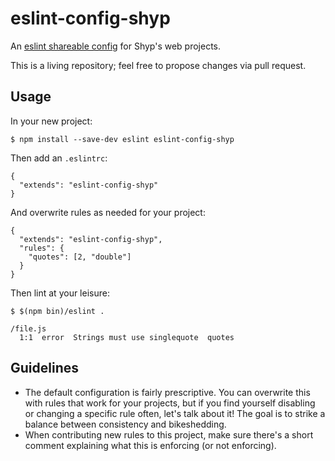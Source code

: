# eslint-config-shyp

An [eslint shareable config](http://eslint.org/docs/developer-guide/shareable-configs) for Shyp's web projects.

This is a living repository; feel free to propose changes via pull request.

## Usage

In your new project:

```
$ npm install --save-dev eslint eslint-config-shyp
```

Then add an `.eslintrc`:

```
{
  "extends": "eslint-config-shyp"
}
```

And overwrite rules as needed for your project:
```
{
  "extends": "eslint-config-shyp",
  "rules": {
    "quotes": [2, "double"]
  }
}
```

Then lint at your leisure:
```
$ $(npm bin)/eslint .

/file.js
  1:1  error  Strings must use singlequote  quotes

```

## Guidelines

- The default configuration is fairly prescriptive. You can overwrite this with
  rules that work for your projects, but if you find yourself disabling or
  changing a specific rule often, let's talk about it! The goal is to strike a
  balance between consistency and bikeshedding.
- When contributing new rules to this project, make sure there's a short comment
  explaining what this is enforcing (or not enforcing).
